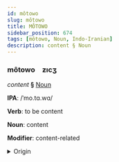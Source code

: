 ```yaml
---
id: môtowo
slug: môtowo
title: MÔTOWO
sidebar_position: 674
tags: [môtowo, Noun, Indo-Iranian]
description: content § Noun
---
```


### môtowo&emsp;<span kind="abugida">ƶıcʒ</span>

*content* **§** [Noun](../../tags/Noun)

**IPA**: /ˈmo.tɑ.wɑ/

**Verb**: to be content

**Noun**: content

**Modifier**: content-related

<details>
    <summary>Origin</summary>
    Persian محتوا mohtavâ [mo̞ɦ.t̪ʰä.wɑ́ː]<br/>
    <em>Indo-Iranian Language Family</em>
</details>